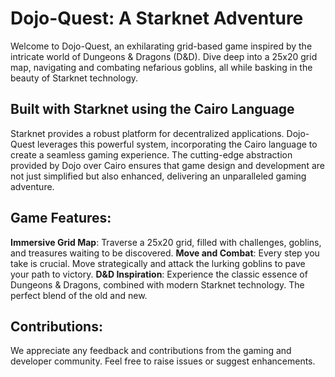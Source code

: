 # Dojo-Quest: A Starknet Adventure
Welcome to Dojo-Quest, an exhilarating grid-based game inspired by the intricate world of Dungeons & Dragons (D&D). Dive deep into a 25x20 grid map, navigating and combating nefarious goblins, all while basking in the beauty of Starknet technology.

## Built with Starknet using the Cairo Language
Starknet provides a robust platform for decentralized applications. Dojo-Quest leverages this powerful system, incorporating the Cairo language to create a seamless gaming experience. The cutting-edge abstraction provided by Dojo over Cairo ensures that game design and development are not just simplified but also enhanced, delivering an unparalleled gaming adventure.

## Game Features:

**Immersive Grid Map**: Traverse a 25x20 grid, filled with challenges, goblins, and treasures waiting to be discovered.
**Move and Combat**: Every step you take is crucial. Move strategically and attack the lurking goblins to pave your path to victory.
**D&D Inspiration**: Experience the classic essence of Dungeons & Dragons, combined with modern Starknet technology. The perfect blend of the old and new.

## Contributions:

We appreciate any feedback and contributions from the gaming and developer community. Feel free to raise issues or suggest enhancements.
